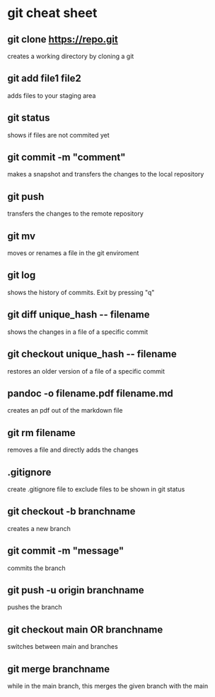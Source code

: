 # git cheat sheet

## git clone https://repo.git
creates a working directory by cloning a git

## git add file1 file2
adds files to your staging area

## git status
shows if files are not commited yet

## git commit -m "comment"
makes a snapshot and transfers the changes to the local repository

## git push
transfers the changes to the remote repository

## git mv
moves or renames a file in the git enviroment

## git log
shows the history of commits. Exit by pressing "q"

## git diff unique_hash -- filename
shows the changes in a file of a specific commit

## git checkout unique_hash -- filename
restores an older version of a file of a specific commit

## pandoc -o filename.pdf filename.md
creates an pdf out of the markdown file

## git rm filename
removes a file and directly adds the changes

## .gitignore
create .gitignore file to exclude files to be shown in git status

## git checkout -b branchname
creates a new branch

## git commit -m "message"
commits the branch

## git push -u origin branchname
pushes the branch

## git checkout main OR branchname
switches between main and branches

## git merge branchname
while in the main branch, this merges the given branch with the main